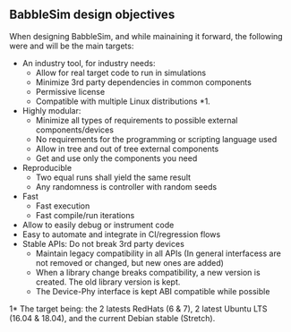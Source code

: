 ## BabbleSim design objectives

When designing BabbleSim, and while mainaining it forward, the following were and will be the main targets:

* An industry tool, for industry needs:
    * Allow for real target code to run in simulations
    * Minimize 3rd party dependencies in common components
    * Permissive license
    * Compatible with multiple Linux distributions *1.
* Highly modular:
    * Minimize all types of requirements to possible external components/devices
    * No requirements for the programming or scripting language used
    * Allow in tree and out of tree external components
  	* Get and use only the components you need
* Reproducible
    * Two equal runs shall yield the same result
	* Any randomness is controller with random seeds
* Fast
    * Fast execution
	* Fast compile/run iterations
* Allow to easily debug or instrument code
* Easy to automate and integrate in CI/regression flows
* Stable APIs: Do not break 3rd party devices
    * Maintain legacy compatibility in all APIs (In general interfacess are not removed or changed, but new ones are added)
	* When a library change breaks compatibility, a new version is created. The old library version is kept.
	* The Device-Phy interface is kept ABI compatible while possible


1* The target being: the 2 latests RedHats (6 & 7), 2 latest Ubuntu LTS (16.04 & 18.04), and the current Debian stable (Stretch).